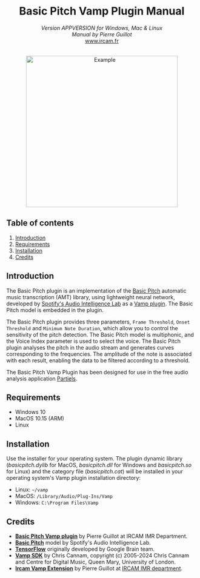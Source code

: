 <h1 align="center">Basic Pitch Vamp Plugin Manual</h1>

<p align="center">
<i>Version APPVERSION for Windows, Mac & Linux</i><br>
<i>Manual by Pierre Guillot</i><br>
<a href="www.ircam.fr">www.ircam.fr</a><br><br>
</p>

<p align="center">
<img src="../resource/Screenshot.png" alt="Example" width="400"/>
</p>

## Table of contents

1. [Introduction](#introduction)
2. [Requirements](#system-requirements)
3. [Installation](#installation)
5. [Credits](#credits)

## Introduction

The Basic Pitch plugin is an implementation of the [Basic Pitch](https://github.com/spotify/basic-pitch) automatic music transcription (AMT) library, using lightweight neural network, developed by [Spotify's Audio Intelligence Lab](https://research.atspotify.com/audio-intelligence/) as a [Vamp plugin](https://www.vamp-plugins.org/). The Basic Pitch model is embedded in the plugin. 

The Basic Pitch plugin provides three parameters, `Frame Threshold`, `Onset Threshold` and `Minimum Note Duration`, which allow you to control the sensitivity of the pitch detection. The Basic Pitch model is multiphonic, and the Voice Index parameter is used to select the voice. The Basic Pitch plugin analyses the pitch in the audio stream and generates curves corresponding to the frequencies. The amplitude of the note is associated with each result, enabling the data to be filtered according to a threshold.

The Basic Pitch Vamp Plugin has been designed for use in the free audio analysis application [Partiels](https://forum.ircam.fr/projects/detail/partiels/).

## Requirements

- Windows 10
- MacOS 10.15 (ARM)
- Linux

## Installation

Use the installer for your operating system. The plugin dynamic library (*basicpitch.dylib* for MacOS, *basicpitch.dll* for Windows and *basicpitch.so* for Linux) and the category file (*basicpitch.cat*) will be installed in your operating system's Vamp plugin installation directory:
- Linux: `~/vamp`
- MacOS: `/Library/Audio/Plug-Ins/Vamp`
- Windows: `C:\Program Files\Vamp`

## Credits

- **[Basic Pitch Vamp plugin](https://www.ircam.fr/)** by Pierre Guillot at IRCAM IMR Department.
- **[Basic Pitch](https://github.com/spotify/basic-pitch)** model by Spotify's Audio Intelligence Lab.
- **[TensorFlow](https://github.com/tensorflow/tensorflow)** originally developed by Google Brain team.
- **[Vamp SDK](https://github.com/vamp-plugins/vamp-plugin-sdk)** by Chris Cannam, copyright (c) 2005-2024 Chris Cannam and Centre for Digital Music, Queen Mary, University of London.
- **[Ircam Vamp Extension](https://github.com/Ircam-Partiels/ircam-vamp-extension)** by Pierre Guillot at [IRCAM IMR department](https://www.ircam.fr/).  

